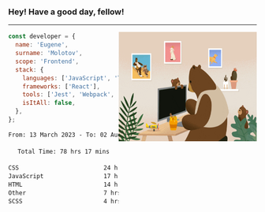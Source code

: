### Hey! Have a good day, fellow!
---
<img align='right' alt='GIF' vertical-align='center' src='./src/giphy.gif' width='280px' height='222px'/>

```javascript
const developer = {
  name: 'Eugene',
  surname: 'Molotov',
  scope: 'Frontend',
  stack: {
    languages: ['JavaScript', 'TypeScript'],
    frameworks: ['React'],
    tools: ['Jest', 'Webpack', 'Sass'],
    isItAll: false,
  },
};
```

<div align="center">
<!--START_SECTION:waka-->

```txt
From: 13 March 2023 - To: 02 August 2023

Total Time: 78 hrs 17 mins

CSS                        24 hrs 54 mins  ✎✎✎✎✎✎✎✎.................   31.82 %
JavaScript                 17 hrs 4 mins   ✎✎✎✎✎....................   21.80 %
HTML                       14 hrs 29 mins  ✎✎✎✎✎....................   18.52 %
Other                      7 hrs 3 mins    ✎✎.......................   09.02 %
SCSS                       4 hrs 56 mins   ✎✎.......................   06.31 %
```

<!--END_SECTION:waka-->

